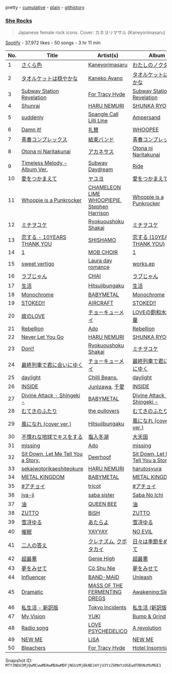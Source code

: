 pretty - [cumulative](/playlists/cumulative/37i9dQZF1DX59CyY8YTix2.md) - [plain](/playlists/plain/37i9dQZF1DX59CyY8YTix2) - [githistory](https://github.githistory.xyz/mackorone/spotify-playlist-archive/blob/main/playlists/plain/37i9dQZF1DX59CyY8YTix2)

### [She Rocks](https://open.spotify.com/playlist/37i9dQZF1DX59CyY8YTix2)

> Japanese female rock icons\. Cover: カネヨリマサル \(Kaneyorimasaru\)

[Spotify](https://open.spotify.com/user/spotify) - 37,972 likes - 50 songs - 3 hr 11 min

| No. | Title | Artist(s) | Album | Length |
|---|---|---|---|---|
| 1 | [さくら色](https://open.spotify.com/track/5A7ERS6fFumxylYQehLAWS) | [Kaneyorimasaru](https://open.spotify.com/artist/5h5smZjPHUEDyYNuafjehf) | [わたしのノクターン](https://open.spotify.com/album/21f4jp3g8EpGOxtboyQ62R) | 3:52 |
| 2 | [タオルケットは穏やかな](https://open.spotify.com/track/51DmDYJpw2V9ORZUIyL2vD) | [Kaneko Ayano](https://open.spotify.com/artist/4XKIIegkRbSJft0PmMv9NB) | [タオルケットは穏やかな](https://open.spotify.com/album/2byWdUAtCOUaxDe73nGfhU) | 4:11 |
| 3 | [Subway Station Revelation](https://open.spotify.com/track/64QIWtRAivYJpEiikswr7K) | [For Tracy Hyde](https://open.spotify.com/artist/6D4CyQKY5fDsjK5qKNfqDy) | [Subway Station Revelation](https://open.spotify.com/album/3xGvbbfdc5oiEKlzh4co04) | 4:14 |
| 4 | [Shunrai](https://open.spotify.com/track/6QIyB1933cJ6VBt50bzidT) | [HARU NEMURI](https://open.spotify.com/artist/3cn7Ujrlj3rdyuqmOYhBJT) | [SHUNKA RYOUGEN](https://open.spotify.com/album/5dZcvDyVbM5HplrbzE8r60) | 3:39 |
| 5 | [suddenly](https://open.spotify.com/track/60H06Uwpf1K7ZSzIPXloZr) | [Spangle Call Lilli Line](https://open.spotify.com/artist/6oCeoRIeqwZAgoaNOv8IyB) | [Ampersand](https://open.spotify.com/album/2WQwITVOBHDt6YzUa2tSnt) | 4:49 |
| 6 | [Damn it!](https://open.spotify.com/track/17PParOdsrKYTIN6znBZwK) | [礼賛](https://open.spotify.com/artist/6s47v81SP75AAu01joweqx) | [WHOOPEE](https://open.spotify.com/album/1tINlOaFYbmxyk5PhNEUJK) | 3:03 |
| 7 | [青春コンプレックス](https://open.spotify.com/track/0jpP8AlQLVtaMwA3vQYpYB) | [結束バンド](https://open.spotify.com/artist/2nvl0N9GwyX69RRBMEZ4OD) | [青春コンプレックス](https://open.spotify.com/album/3yiMrbhmz7rqjTW3AgmG9W) | 3:25 |
| 8 | [Otona ni Naritakunai](https://open.spotify.com/track/0XUe7tUkUwq6S953e4Pqi9) | [アカネサス](https://open.spotify.com/artist/7E61BhEMgngwg7EPgS17vl) | [Otona ni Naritakunai](https://open.spotify.com/album/6o9LMxYI8hp76Nc8Jsk1Db) | 3:27 |
| 9 | [Timeless Melody \- Album Ver.](https://open.spotify.com/track/6ZL95Gf3zyUx0PZrxbwZfX) | [Subway Daydream](https://open.spotify.com/artist/4Iiidb9Wqw3kMFVEMxtEyf) | [Ride](https://open.spotify.com/album/0fk8yp59UfhdKnRp9o7cvC) | 2:09 |
| 10 | [愛をつかまえて](https://open.spotify.com/track/0NF5k4GYaJrr7hOJVzaVqD) | [ヤユヨ](https://open.spotify.com/artist/0JUlkKazTRFzIGvtMe1d1c) | [愛をつかまえて](https://open.spotify.com/album/0yI2oGI2X12FrTCHxOBtr7) | 4:23 |
| 11 | [Whoopie is a Punkrocker](https://open.spotify.com/track/4NkzsLZjO02SDiWEd6afuo) | [CHAMELEON LIME WHOOPIEPIE](https://open.spotify.com/artist/1uP5mPkWII7Tcxp7xtqPmj), [Stephen Harrison](https://open.spotify.com/artist/366dKk1Th87zx5H1xXnXAH) | [Whoopie is a Punkrocker](https://open.spotify.com/album/4b3o9025OYso4WFmwwqzQh) | 2:22 |
| 12 | [ミチヲユケ](https://open.spotify.com/track/63EaBEMlwYv55V7YXO7LQv) | [Ryokuoushoku Shakai](https://open.spotify.com/artist/4SJ7qRgJYNXB9Yttzs4aSa) | [ミチヲユケ](https://open.spotify.com/album/736H5vVC9j0YWJ6YjrGSBU) | 3:35 |
| 13 | [恋する \- 10YEARS THANK YOU](https://open.spotify.com/track/0vbLzWi64zpd3bEHaETY9D) | [SHISHAMO](https://open.spotify.com/artist/6MGHit7sV38BhpChZYByFv) | [恋する \(10YEARS THANK YOU\)](https://open.spotify.com/album/5xJYHjTq2m8BkRvi5JDBgo) | 6:09 |
| 14 | [1](https://open.spotify.com/track/2XKC1yPYhtI5zPBofGBbzQ) | [MOB CHOIR](https://open.spotify.com/artist/5HZsYhRCMH3zR0yndRcLVw) | [1](https://open.spotify.com/album/2SMgYY7Z70e06DAUNjmYWh) | 3:49 |
| 15 | [sweet vertigo](https://open.spotify.com/track/60YSKrBkxoZGwOtoUKvZm3) | [Laura day romance](https://open.spotify.com/artist/19RZk1SGPSL1DChYdDQYl1) | [works.ep](https://open.spotify.com/album/1JxwaDeWRXBXqJtYeNC0XK) | 4:31 |
| 16 | [ラブじゃん](https://open.spotify.com/track/2vnWduAon47Ra9Th9dCAuY) | [CHAI](https://open.spotify.com/artist/0NZsNnETGPWLKJj2Y0vpBx) | [ラブじゃん](https://open.spotify.com/album/6pTeKfeTsyxknsyH4YrpSF) | 3:20 |
| 17 | [生活](https://open.spotify.com/track/1TAF4rJSiwHVCw7usEp7ae) | [Hitsujibungaku](https://open.spotify.com/artist/6S8w5rLsEwjN21jQeRES0n) | [生活](https://open.spotify.com/album/4z9GVOoie1BZseiBIXKbnc) | 4:39 |
| 18 | [Monochrome](https://open.spotify.com/track/2Rw6wkd0q3LXx5xsdjLs1P) | [BABYMETAL](https://open.spotify.com/artist/630wzNP2OL7fl4Xl0GnMWq) | [Monochrome](https://open.spotify.com/album/6IoOqdEHdwLgfUONXeYvoI) | 3:57 |
| 19 | [STOKED!!](https://open.spotify.com/track/5x3LxG9L69sOlxtlcGoANJ) | [AIRCRAFT](https://open.spotify.com/artist/56xP3O4YvqejlueiysaheO) | [STOKED!!](https://open.spotify.com/album/5Ee3LmuIr5QvvSQeiv1cXo) | 3:41 |
| 20 | [故のLOVE](https://open.spotify.com/track/6vVKI6HXIsGssqGYGuKmF8) | [チョーキューメイ](https://open.spotify.com/artist/5ZFxExn8YICZm9JFo9dqTq) | [LOVEの飽和水蒸気量](https://open.spotify.com/album/6ZVZ2hZV5bnFpLFQOqptuM) | 3:30 |
| 21 | [Rebellion](https://open.spotify.com/track/7KJdus5lqrlOHasB6kwvf4) | [Ado](https://open.spotify.com/artist/6mEQK9m2krja6X1cfsAjfl) | [Rebellion](https://open.spotify.com/album/1RwGDS3qFOsT9mRJptyCEF) | 2:58 |
| 22 | [Never Let You Go](https://open.spotify.com/track/4eehPzTBl5UaENQi04Yzgc) | [HARU NEMURI](https://open.spotify.com/artist/3cn7Ujrlj3rdyuqmOYhBJT) | [SHUNKA RYOUGEN](https://open.spotify.com/album/5dZcvDyVbM5HplrbzE8r60) | 4:16 |
| 23 | [Don!!](https://open.spotify.com/track/1NmeWXhB73LNP1y9PtTEbk) | [Ryokuoushoku Shakai](https://open.spotify.com/artist/4SJ7qRgJYNXB9Yttzs4aSa) | [ミチヲユケ](https://open.spotify.com/album/37dX6AfZhwKIYGHnxkqVIQ) | 3:48 |
| 24 | [最終列車で君に会いにゆく](https://open.spotify.com/track/4A2JdTWhKTKOxRwLvg91PE) | [チョーキューメイ](https://open.spotify.com/artist/5ZFxExn8YICZm9JFo9dqTq) | [最終列車で君に会いにゆく](https://open.spotify.com/album/4S9DGlG019QxILVaNV32RF) | 4:28 |
| 25 | [daylight](https://open.spotify.com/track/1ZLhrGdOM1UXRZFFK1U1Mf) | [Chilli Beans.](https://open.spotify.com/artist/48apiuEaHdddhdRvfFjPB7) | [daylight](https://open.spotify.com/album/1cwCcLv8XIHNEs0Nn2CvgA) | 4:03 |
| 26 | [INSIDE](https://open.spotify.com/track/3As2YlTdp1dETLdzU4nFNO) | [JunIzawa](https://open.spotify.com/artist/7784zrMh7ieZT0RZJgxV9I), [千愛](https://open.spotify.com/artist/6yzuMaCB3z0QBmgYtIAbXz) | [INSIDE](https://open.spotify.com/album/07TsekqvgXB4stic6KD1iu) | 3:43 |
| 27 | [Divine Attack \- Shingeki \-](https://open.spotify.com/track/0uOtodY9htazL9wojWhKhQ) | [BABYMETAL](https://open.spotify.com/artist/630wzNP2OL7fl4Xl0GnMWq) | [Divine Attack \- Shingeki \-](https://open.spotify.com/album/6QZX14rv2DloXGEXcYMmSR) | 3:38 |
| 28 | [むてきのふたり](https://open.spotify.com/track/0hFOqosdZMOwyD4djEXRRg) | [the pullovers](https://open.spotify.com/artist/4DD2vjKX6FOZPgE0WbedXu) | [むてきのふたり](https://open.spotify.com/album/5ViSPjtzh45sdQsyC6Q03C) | 4:27 |
| 29 | [風になれ \(cover ver.\)](https://open.spotify.com/track/4OQJYn73HxvQFQw9HgR50e) | [Hitsujibungaku](https://open.spotify.com/artist/6S8w5rLsEwjN21jQeRES0n) | [風になれ \(cover ver.\)](https://open.spotify.com/album/76uNTXz2UEwwkdNMfGs8Py) | 3:06 |
| 30 | [不慣れな地球でキスをする](https://open.spotify.com/track/169jYHYjLy6qsHSaGESz1j) | [塩入冬湖](https://open.spotify.com/artist/6BUwB5NQWck0uKpaFsOYhq) | [大天国](https://open.spotify.com/album/2xODGTzciH3878f1NXogYx) | 4:44 |
| 31 | [missing](https://open.spotify.com/track/5COfkrLpT6t2fHliXbc3tl) | [Ado](https://open.spotify.com/artist/6mEQK9m2krja6X1cfsAjfl) | [missing](https://open.spotify.com/album/6fxRUp0yEHIE79usuBfVaM) | 3:09 |
| 32 | [Sit Down, Let Me Tell You a Story.](https://open.spotify.com/track/6Ob8OB78fzTYUs9GUVvzrT) | [Deerhoof](https://open.spotify.com/artist/7AZwAitWq1KcFoIJhRWb6V) | [Sit Down, Let Me Tell You a Story.](https://open.spotify.com/album/1o16zgpmVi9uWECUI9jCCk) | 2:05 |
| 33 | [sekaiwotorikaeshiteokure](https://open.spotify.com/track/0WWcJVmz8Yj5hOwJkyycxo) | [HARU NEMURI](https://open.spotify.com/artist/3cn7Ujrlj3rdyuqmOYhBJT) | [harutosyura](https://open.spotify.com/album/6or18qH3INbHS0kyALV2HL) | 4:19 |
| 34 | [METAL KINGDOM](https://open.spotify.com/track/5qL6RJj9Nj20DGAajzGAYi) | [BABYMETAL](https://open.spotify.com/artist/630wzNP2OL7fl4Xl0GnMWq) | [METAL KINGDOM](https://open.spotify.com/album/10aTpSUuXqxbhPJdo4kEyE) | 5:51 |
| 35 | [\#アチョイ](https://open.spotify.com/track/6KWs0SeaLgmH7YG4aWicsz) | [tricot](https://open.spotify.com/artist/5IKKS7LhpdlmMwqIagqf3f) | [\#アチョイ](https://open.spotify.com/album/68xIq8A99IgcndxZEOsQnO) | 3:10 |
| 36 | [jya\-ji](https://open.spotify.com/track/11cyQJ1nsaOPoIfQRqUZep) | [saba sister](https://open.spotify.com/artist/2E9ODwADhw1qvfO9BXAkGX) | [Saba No Ichi](https://open.spotify.com/album/4h0gEOGeWn8Dc22RJ0McFN) | 2:35 |
| 37 | [油](https://open.spotify.com/track/1ldQWi4dvIiV8ostfEo8vS) | [QUEEN BEE](https://open.spotify.com/artist/6whFEcaV75AmQMiwlfaxvc) | [油](https://open.spotify.com/album/04KuLUg49thH8DEsSkelsB) | 3:11 |
| 38 | [ZUTTO](https://open.spotify.com/track/1WQg8t53Iu9g1nAHsscbnN) | [BiSH](https://open.spotify.com/artist/0ebinq3ZTOQAJNag4sBTJj) | [ZUTTO](https://open.spotify.com/album/0f4VLaIDcIdG74d3P1rQth) | 4:19 |
| 39 | [雪冴ゆる](https://open.spotify.com/track/1DgAZpPIhvajIJhztp4fFx) | [あたらよ](https://open.spotify.com/artist/2yRnjWtHzmDELwYaUiX0Yh) | [雪冴ゆる](https://open.spotify.com/album/3TJcG4XO36lO41bWnPp0L8) | 4:00 |
| 40 | [催眠](https://open.spotify.com/track/1190JawXRFRo3rBpwtbw0d) | [YAYYAY](https://open.spotify.com/artist/7zjcPyxB51lqnmowM6xsKX) | [NO EVIL](https://open.spotify.com/album/2Im66puWUtEb6JUALvCTpT) | 4:11 |
| 41 | [二人の答え](https://open.spotify.com/track/0BcAenJKFywFoN2iStmt33) | [クレナズム](https://open.spotify.com/artist/72PvGatrHUWZIbyyntvdpM), [クボタカイ](https://open.spotify.com/artist/0eg7sMst2b9wLVyMgtRFpY) | [日々は季節をめくって](https://open.spotify.com/album/2tPoolR1yMJTg72mRl1WD6) | 4:17 |
| 42 | [超最悪](https://open.spotify.com/track/4yxY92AAlRIlu22ZNjUaVo) | [Genie High](https://open.spotify.com/artist/1NdpjvRYsY6cwAVX9YWzAB) | [超最悪](https://open.spotify.com/album/7g1qyIxwtT6TmuHlu5mhcK) | 2:58 |
| 43 | [夢をみせて](https://open.spotify.com/track/6Xl3ty4oPbccRS9ehumXID) | [Cö Shu Nie](https://open.spotify.com/artist/0LlH6J1tj2TPq7AlwXAkY5) | [夢をみせて](https://open.spotify.com/album/1PuFtFOnOSXNOHkKJkYcWm) | 5:24 |
| 44 | [Influencer](https://open.spotify.com/track/1bgpOs3FeHhbpFSZkApGkZ) | [BAND\-MAID](https://open.spotify.com/artist/5Wh3G01Xfxn2zzEZNpuYHH) | [Unleash](https://open.spotify.com/album/09kpnVq1iOLRwM8eWKXADw) | 3:23 |
| 45 | [Dramatic](https://open.spotify.com/track/3pT5vtG177l2jrxpPy76jB) | [MASS OF THE FERMENTING DREGS](https://open.spotify.com/artist/14d5KCX9nprUcxnKIShrr1) | [Awakening:Sleeping](https://open.spotify.com/album/3CtgykVNQgaZ42o6f89PQy) | 3:47 |
| 46 | [私生活 \- 新訳版](https://open.spotify.com/track/0VNPsx1SsHyJCyvNwSYTHo) | [Tokyo Incidents](https://open.spotify.com/artist/6KQWWzFLPQbqomJrieHAW5) | [私生活 \(新訳版\)](https://open.spotify.com/album/2SOjoKF4ZeCGlEYU9osbWA) | 3:38 |
| 47 | [My Vision](https://open.spotify.com/track/7y7RZol3cLs85hO9GtCo9P) | [YUKI](https://open.spotify.com/artist/380DW51qbu5pSP8crFRIII) | [Bump & Grind](https://open.spotify.com/album/5Xo7luQI6DCmzvzJYs3jWj) | 3:56 |
| 48 | [Radio song](https://open.spotify.com/track/6EzqEvGM8W0ipnjRkxM43X) | [LOVE PSYCHEDELICO](https://open.spotify.com/artist/5V7OCRPNS7vBRLRkrMVNqp) | [A revolution](https://open.spotify.com/album/4hQR4egbzyjzu0MchDMZAD) | 4:00 |
| 49 | [NEW ME](https://open.spotify.com/track/0essQdYYWaolOQq1MfVZ2o) | [LiSA](https://open.spotify.com/artist/0blbVefuxOGltDBa00dspv) | [NEW ME](https://open.spotify.com/album/1XhChLG0SmRFUKRvfws0JU) | 4:21 |
| 50 | [Bleachers](https://open.spotify.com/track/1Iw0F6t71sem5PWGhPnKoN) | [For Tracy Hyde](https://open.spotify.com/artist/6D4CyQKY5fDsjK5qKNfqDy) | [Hotel Insomnia](https://open.spotify.com/album/5gUvrb0y7rmxfjnhhGDZKh) | 2:14 |

Snapshot ID: `MTY3NDU3MjQwMCwwMDAwMDAwMDFjNGUzMjBkNDJmYjU3YzZkMmYzOGEwOTNhNzMxMGE1`
